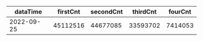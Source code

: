 |dataTime|firstCnt|secondCnt|thirdCnt|fourCnt|
|-|-|-|-|-|
|2022-09-25|45112516|44677085|33593702|7414053|